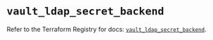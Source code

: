 # `vault_ldap_secret_backend`

Refer to the Terraform Registry for docs: [`vault_ldap_secret_backend`](https://registry.terraform.io/providers/hashicorp/vault/4.1.0/docs/resources/ldap_secret_backend).
